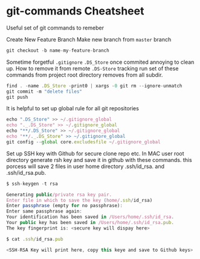 # git-commands Cheatsheet
Useful set of git commands to remeber

Create New Feature Branch
Make new branch from `master` branch

```javascript
git checkout -b name-my-feature-branch
```

Sometime forgetful `.gitignore` `.DS_Store` once commited annoying to clean up.
How to remove it from remote `.DS-Store` tracking run set of these commands from project root directory removes from all subdir.

```javascript
find . -name .DS_Store -print0 | xargs -0 git rm --ignore-unmatch
git commit -m "delete files"
git push
```

It is helpful to set up global rule for all git repositories

```javascript
echo ".DS_Store" >> ~/.gitignore_global
echo "._.DS_Store" >> ~/.gitignore_global
echo "**/.DS_Store" >> ~/.gitignore_global
echo "**/._.DS_Store" >> ~/.gitignore_global
git config --global core.excludesfile ~/.gitignore_global
```

Set up SSH key with Github for secure clone repo etc.
In MAC user root directory generate rsh key and save it in github with these commands.
this porcess will save 2 files in user home directory
.ssh/id_rsa. and .ssh/id_rsa.pub.

```javascript
$ ssh-keygen -t rsa

Generating public/private rsa key pair.
Enter file in which to save the key (home/.ssh/id_rsa)
Enter passphrase (empty for no passphrase): 
Enter same passphrase again: 
Your identification has been saved in /Users/home/.ssh/id_rsa.
Your public key has been saved in /Users/home/.ssh/id_rsa.pub.
The key fingerprint is: <secure key will dispay here>

$ cat .ssh/id_rsa.pub

<SSH-RSA Key will print here, copy this keye and save to Github keys>

```